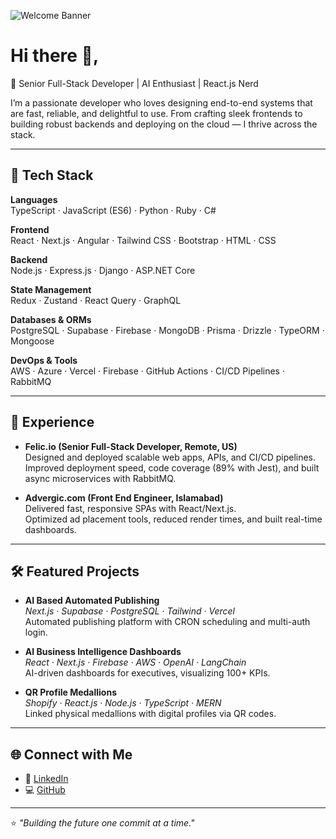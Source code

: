 ![Welcome Banner](https://capsule-render.vercel.app/api?type=waving&color=0:1e3c72,100:2a5298&height=200&section=header&text=Salman%20Ahmed%20🚀&fontSize=40&fontColor=ffffff)

# Hi there 👋,

🚀 Senior Full-Stack Developer | AI Enthusiast | React.js Nerd


I’m a passionate developer who loves designing end-to-end systems that are fast, reliable, and delightful to use. From crafting sleek frontends to building robust backends and deploying on the cloud — I thrive across the stack.

---

## 🔧 Tech Stack

**Languages**  
TypeScript · JavaScript (ES6) · Python · Ruby · C#

**Frontend**  
React · Next.js · Angular · Tailwind CSS · Bootstrap · HTML · CSS

**Backend**  
Node.js · Express.js · Django · ASP.NET Core

**State Management**  
Redux · Zustand · React Query · GraphQL

**Databases & ORMs**  
PostgreSQL · Supabase · Firebase · MongoDB · Prisma · Drizzle · TypeORM · Mongoose

**DevOps & Tools**  
AWS · Azure · Vercel · Firebase · GitHub Actions · CI/CD Pipelines · RabbitMQ

---

## 💼 Experience

- **Felic.io (Senior Full-Stack Developer, Remote, US)**  
  Designed and deployed scalable web apps, APIs, and CI/CD pipelines.  
  Improved deployment speed, code coverage (89% with Jest), and built async microservices with RabbitMQ.

- **Advergic.com (Front End Engineer, Islamabad)**  
  Delivered fast, responsive SPAs with React/Next.js.  
  Optimized ad placement tools, reduced render times, and built real-time dashboards.

---

## 🛠 Featured Projects

- **AI Based Automated Publishing**  
  *Next.js · Supabase · PostgreSQL · Tailwind · Vercel*  
  Automated publishing platform with CRON scheduling and multi-auth login.  

- **AI Business Intelligence Dashboards**  
  *React · Next.js · Firebase · AWS · OpenAI · LangChain*  
  AI-driven dashboards for executives, visualizing 100+ KPIs.  

- **QR Profile Medallions**  
  *Shopify · React.js · Node.js · TypeScript · MERN*  
  Linked physical medallions with digital profiles via QR codes.  

---

## 🌐 Connect with Me

- 💼 [LinkedIn](https://www.linkedin.com/in/your-link-here)  
- 💻 [GitHub](https://github.com/lamebrowndev)

---

⭐️ *"Building the future one commit at a time."*  
